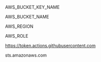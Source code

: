 
AWS_BUCKET_KEY_NAME

AWS_BUCKET_NAME

AWS_REGION

AWS_ROLE

https://token.actions.githubusercontent.com

sts.amazonaws.com
